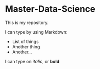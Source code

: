 # Master-Data-Science

This is my repository.

I can type by using Markdown:

* List of things
* Another thing
* Another...

I can type on *italic*, or **bold**

